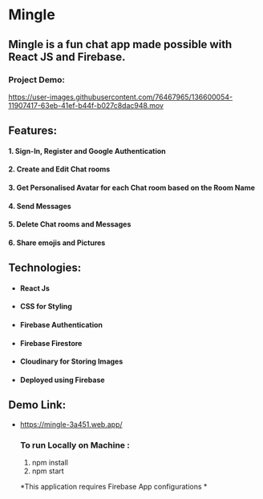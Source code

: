 # Mingle
## Mingle is a fun chat app made possible with React JS and Firebase.

### Project Demo:

https://user-images.githubusercontent.com/76467965/136600054-11907417-63eb-41ef-b44f-b027c8dac948.mov

## Features:

#### 1. Sign-In, Register and Google Authentication
#### 2. Create and Edit Chat rooms
#### 3. Get Personalised Avatar for each Chat room based on the Room Name
#### 4. Send Messages
#### 5. Delete Chat rooms and Messages
#### 6. Share emojis and Pictures


## Technologies:

* #### React Js
* #### CSS for Styling
* #### Firebase Authentication
* #### Firebase Firestore
* #### Cloudinary for Storing Images
* #### Deployed using Firebase

## Demo Link:

* https://mingle-3a451.web.app/

  
  ### To run Locally on Machine :
  
  1. npm install 
  2. npm start 
   
  *This application requires Firebase App configurations *
  

